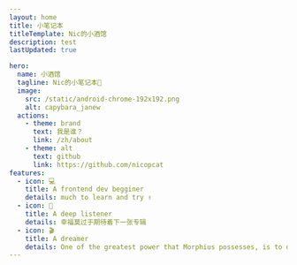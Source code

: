 ```yaml
---
layout: home
title: 小笔记本
titleTemplate: Nic的小酒馆
description: test
lastUpdated: true

hero:
  name: 小酒馆
  tagline: Nic的小笔记本📒
  image:
    src: /static/android-chrome-192x192.png
    alt: capybara_janew
  actions:
    - theme: brand
      text: 我是谁？
      link: /zh/about
    - theme: alt
      text: github
      link: https://github.com/nicopcat
features:
  - icon: 💻
    title: A frontend dev begginer
    details: much to learn and try ✌
  - icon: 🎵
    title: A deep listener
    details: 幸福莫过于期待着下一张专辑
  - icon: 🎬
    title: A dreamer
    details: One of the greatest power that Morphius possesses, is to dream and hope, against Luficer
---
```


